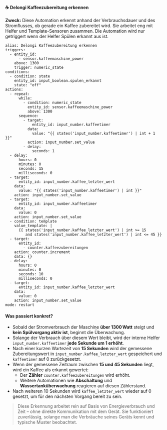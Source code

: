 #### ☕️ Delongi Kaffeezubereitung erkennen

**Zweck:** Diese Automation erkennt anhand der Verbrauchsdauer und des Stromflusses, ob gerade ein Kaffee zubereitet wird. Sie arbeitet eng mit Helfer und Template-Sensoren zusammen. Die Automation wird nur getriggert wenn der Helfer Spülen erkannt aus ist.

```
alias: Delongi Kaffeezubereitung erkennen
triggers:
  - entity_id:
      - sensor.kaffeemaschine_power
    above: 1300
    trigger: numeric_state
conditions:
  - condition: state
    entity_id: input_boolean.spulen_erkannt
    state: "off"
actions:
  - repeat:
      while:
        - condition: numeric_state
          entity_id: sensor.kaffeemaschine_power
          above: 1300
      sequence:
        - target:
            entity_id: input_number.kaffeetimer
          data:
            value: "{{ states('input_number.kaffeetimer') | int + 1 }}"
          action: input_number.set_value
        - delay:
            seconds: 1
  - delay:
      hours: 0
      minutes: 0
      seconds: 15
      milliseconds: 0
  - target:
      entity_id: input_number.kaffee_letzter_wert
    data:
      value: "{{ states('input_number.kaffeetimer') | int }}"
    action: input_number.set_value
  - target:
      entity_id: input_number.kaffeetimer
    data:
      value: 0
    action: input_number.set_value
  - condition: template
    value_template: |
      {{ states('input_number.kaffee_letzter_wert') | int >= 15
         and states('input_number.kaffee_letzter_wert') | int <= 45 }}
  - target:
      entity_id:
        - counter.kaffeezubereitungen
    action: counter.increment
    data: {}
  - delay:
      hours: 0
      minutes: 0
      seconds: 10
      milliseconds: 0
  - target:
      entity_id: input_number.kaffee_letzter_wert
    data:
      value: 0
    action: input_number.set_value
mode: restart

```

#### **Was passiert konkret?**

- Sobald der Stromverbrauch der Maschine **über 1300 Watt** steigt und **kein Spülvorgang aktiv ist**, beginnt die Überwachung.
- Solange der Verbrauch über diesem Wert bleibt, wird der interne Helfer `input_number.kaffeetimer` **jede Sekunde um 1 erhöht**.
- Nach einer kurzen Wartezeit von **15 Sekunden** wird der gemessene Zubereitungswert in `input_number.kaffee_letzter_wert` gespeichert und `kaffeetimer` auf 0 zurückgesetzt.
- Wenn der gemessene Zeitraum zwischen **15 und 45 Sekunden** liegt, wird ein Kaffee als erkannt gewertet:
  - Der **Zähler** `counter.kaffeezubereitungen` wird erhöht.
  - Weitere Automationen wie **Abschaltung** und **Wassertanküberwachung** reagieren auf diesen Zählerstand.
- Nach weiteren 10 Sekunden wird `kaffee_letzter_wert` wieder auf 0 gesetzt, um für den nächsten Vorgang bereit zu sein.


> Diese Erkennung arbeitet rein auf Basis von Energieverbrauch und Zeit – ohne direkte Kommunikation mit dem Gerät. Sie funktioniert zuverlässig, solange man die Verbräuche seines Geräts kennt und typische Muster beobachtet.


